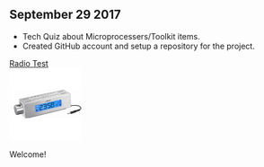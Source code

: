 <html>
  <head>
        <h2>September 29 2017</h2>
</head>
  <body>
<ul>
  <li>Tech Quiz about Microprocessers/Toolkit items.</li>
  <li>Created GitHub account and setup a repository for the project.</li>
</ul>
    
<a href="https://github.com/AldoNdreu/SensorEffectorProject/blob/master/pictures/radio.JPG">Radio Test</a>
<br>
<img src="https://raw.githubusercontent.com/AldoNdreu/SensorEffectorProject/master/pictures/radio.JPG" alt="RadioPic" width="128" height="128">

<p>Welcome!</p>
</body>
  </html>

